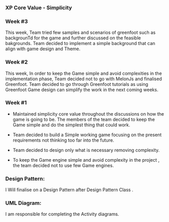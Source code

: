 ### XP Core Value - Simplicity

### Week #3<br>
This week, Team tried few samples and scenarios of greenfoot such as backgrounTd for the game and further discussed on the feasible bakgrounds. Team decided to implement a simple background that can align with game design and Theme.    

### Week #2<br>
This week, In order to keep the Game simple and avoid complexities in the implementation phase, Team decided not to go with MelonJs and finalised Greenfoot. Team decided to go through Greenfoot tutorials as using Greenfoot Game design can simplify the work in the next coming weeks. 

### Week #1<br>

* Maintained simplicity core value throughout the discussions on how the game is going to be. The members of the team decided to keep the Game simple and do the simplest thing that could work.<br/>

* Team decided to build a Simple working game focusing on the present requirements not thinking too far into the future.</br>

* Team decided to design only what is necessary removing complexity.</br>

* To keep the Game engine simple and avoid complexity in the project , the team decided not to use few Game engines.</br>



### Design Pattern:
I Will finalise on a Design Pattern after Design Pattern Class .

### UML Diagram:
I am responsible for completing the Activity diagrams.
